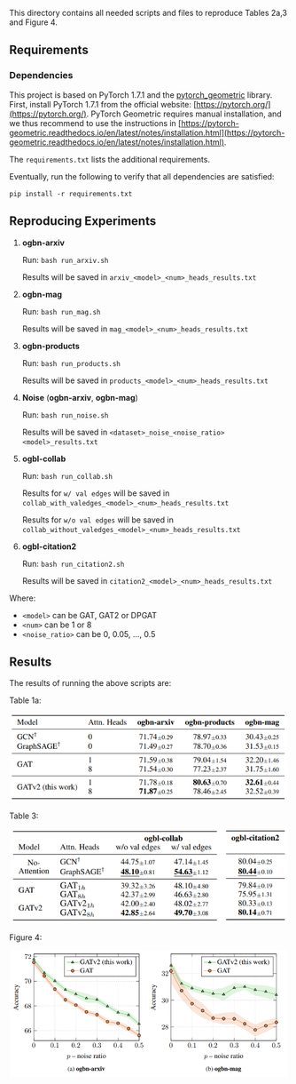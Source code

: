 This directory contains all needed scripts and files to reproduce Tables 2a,3 and Figure 4.

## Requirements

### Dependencies
This project is based on PyTorch 1.7.1 and the [pytorch_geometric](https://pytorch-geometric.readthedocs.io/) library.
First, install PyTorch 1.7.1 from the official website: [https://pytorch.org/](https://pytorch.org/).
PyTorch Geometric requires manual installation, and we thus recommend to use the instructions in  [https://pytorch-geometric.readthedocs.io/en/latest/notes/installation.html](https://pytorch-geometric.readthedocs.io/en/latest/notes/installation.html).

The `requirements.txt` lists the additional requirements.

Eventually, run the following to verify that all dependencies are satisfied:
```setup
pip install -r requirements.txt
```

## Reproducing Experiments

1. __ogbn-arxiv__

    Run: `bash run_arxiv.sh`

    Results will be saved in `arxiv_<model>_<num>_heads_results.txt`

2. __ogbn-mag__

    Run: `bash run_mag.sh`

    Results will be saved in `mag_<model>_<num>_heads_results.txt`

3. __ogbn-products__

    Run: `bash run_products.sh`

    Results will be saved in `products_<model>_<num>_heads_results.txt`

4. __Noise__ (__ogbn-arxiv__, __ogbn-mag__)

    Run: `bash run_noise.sh`

    Results will be saved in `<dataset>_noise_<noise_ratio><model>_results.txt`

5. __ogbl-collab__

    Run: `bash run_collab.sh`

    Results for `w/ val edges` will be saved in `collab_with_valedges_<model>_<num>_heads_results.txt`

    Results for `w/o val edges` will be saved in `collab_without_valedges_<model>_<num>_heads_results.txt`

6. __ogbl-citation2__

    Run: `bash run_citation2.sh`

    Results will be saved in `citation2_<model>_<num>_heads_results.txt`

Where:
* `<model>` can be GAT, GAT2 or DPGAT
* `<num>` can be 1 or 8
* `<noise_ratio>` can be 0, 0.05, ..., 0.5

## Results

The results of running the above scripts are:

Table 1a:

![alt text](images/table1a.png "Table 1a from the paper")

Table 3:

![alt text](images/table3.png "Table 3 from the paper")

Figure 4:

![alt text](images/figure4.png "Figure 4 from the paper")
